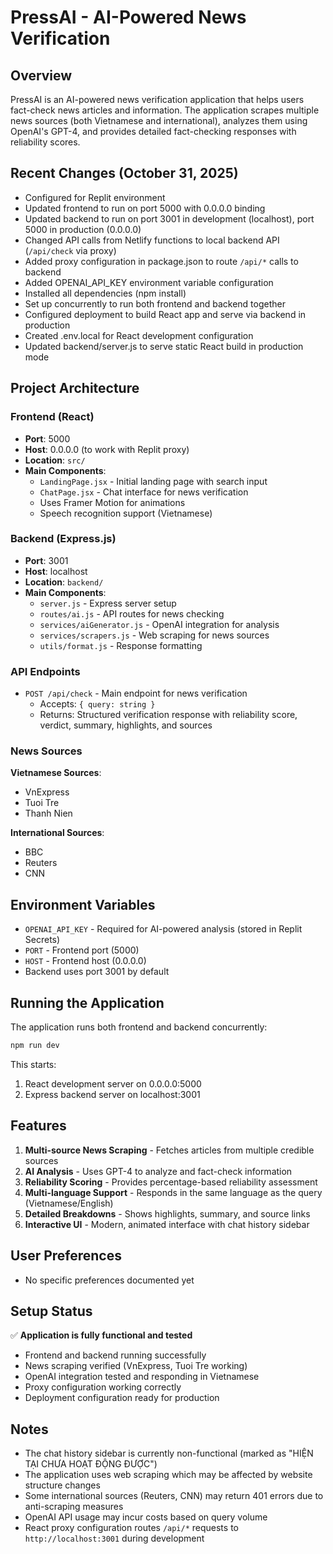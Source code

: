 # PressAI - AI-Powered News Verification

## Overview
PressAI is an AI-powered news verification application that helps users fact-check news articles and information. The application scrapes multiple news sources (both Vietnamese and international), analyzes them using OpenAI's GPT-4, and provides detailed fact-checking responses with reliability scores.

## Recent Changes (October 31, 2025)
- Configured for Replit environment
- Updated frontend to run on port 5000 with 0.0.0.0 binding
- Updated backend to run on port 3001 in development (localhost), port 5000 in production (0.0.0.0)
- Changed API calls from Netlify functions to local backend API (`/api/check` via proxy)
- Added proxy configuration in package.json to route `/api/*` calls to backend
- Added OPENAI_API_KEY environment variable configuration
- Installed all dependencies (npm install)
- Set up concurrently to run both frontend and backend together
- Configured deployment to build React app and serve via backend in production
- Created .env.local for React development configuration
- Updated backend/server.js to serve static React build in production mode

## Project Architecture

### Frontend (React)
- **Port**: 5000
- **Host**: 0.0.0.0 (to work with Replit proxy)
- **Location**: `src/`
- **Main Components**:
  - `LandingPage.jsx` - Initial landing page with search input
  - `ChatPage.jsx` - Chat interface for news verification
  - Uses Framer Motion for animations
  - Speech recognition support (Vietnamese)

### Backend (Express.js)
- **Port**: 3001
- **Host**: localhost
- **Location**: `backend/`
- **Main Components**:
  - `server.js` - Express server setup
  - `routes/ai.js` - API routes for news checking
  - `services/aiGenerator.js` - OpenAI integration for analysis
  - `services/scrapers.js` - Web scraping for news sources
  - `utils/format.js` - Response formatting

### API Endpoints
- `POST /api/check` - Main endpoint for news verification
  - Accepts: `{ query: string }`
  - Returns: Structured verification response with reliability score, verdict, summary, highlights, and sources

### News Sources
**Vietnamese Sources**:
- VnExpress
- Tuoi Tre
- Thanh Nien

**International Sources**:
- BBC
- Reuters
- CNN

## Environment Variables
- `OPENAI_API_KEY` - Required for AI-powered analysis (stored in Replit Secrets)
- `PORT` - Frontend port (5000)
- `HOST` - Frontend host (0.0.0.0)
- Backend uses port 3001 by default

## Running the Application
The application runs both frontend and backend concurrently:
```bash
npm run dev
```

This starts:
1. React development server on 0.0.0.0:5000
2. Express backend server on localhost:3001

## Features
1. **Multi-source News Scraping** - Fetches articles from multiple credible sources
2. **AI Analysis** - Uses GPT-4 to analyze and fact-check information
3. **Reliability Scoring** - Provides percentage-based reliability assessment
4. **Multi-language Support** - Responds in the same language as the query (Vietnamese/English)
5. **Detailed Breakdowns** - Shows highlights, summary, and source links
6. **Interactive UI** - Modern, animated interface with chat history sidebar

## User Preferences
- No specific preferences documented yet

## Setup Status
✅ **Application is fully functional and tested**
- Frontend and backend running successfully
- News scraping verified (VnExpress, Tuoi Tre working)
- OpenAI integration tested and responding in Vietnamese
- Proxy configuration working correctly
- Deployment configuration ready for production

## Notes
- The chat history sidebar is currently non-functional (marked as "HIỆN TẠI CHƯA HOẠT ĐỘNG ĐƯỢC")
- The application uses web scraping which may be affected by website structure changes
- Some international sources (Reuters, CNN) may return 401 errors due to anti-scraping measures
- OpenAI API usage may incur costs based on query volume
- React proxy configuration routes `/api/*` requests to `http://localhost:3001` during development
